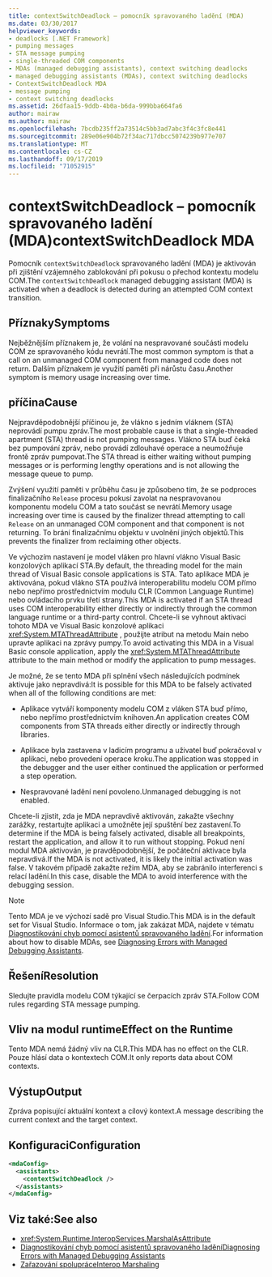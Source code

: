 ```yaml
---
title: contextSwitchDeadlock – pomocník spravovaného ladění (MDA)
ms.date: 03/30/2017
helpviewer_keywords:
- deadlocks [.NET Framework]
- pumping messages
- STA message pumping
- single-threaded COM components
- MDAs (managed debugging assistants), context switching deadlocks
- managed debugging assistants (MDAs), context switching deadlocks
- ContextSwitchDeadlock MDA
- message pumping
- context switching deadlocks
ms.assetid: 26dfaa15-9ddb-4b0a-b6da-999bba664fa6
author: mairaw
ms.author: mairaw
ms.openlocfilehash: 7bcdb235ff2a73514c5bb3ad7abc3f4c3fc8e441
ms.sourcegitcommit: 289e06e904b72f34ac717dbcc5074239b977e707
ms.translationtype: MT
ms.contentlocale: cs-CZ
ms.lasthandoff: 09/17/2019
ms.locfileid: "71052915"
---
```

# <a name="contextswitchdeadlock-mda"></a><span data-ttu-id="99f36-102">contextSwitchDeadlock – pomocník spravovaného ladění (MDA)</span><span class="sxs-lookup"><span data-stu-id="99f36-102">contextSwitchDeadlock MDA</span></span>

<span data-ttu-id="99f36-103">Pomocník `contextSwitchDeadlock` spravovaného ladění (MDA) je aktivován při zjištění vzájemného zablokování při pokusu o přechod kontextu modelu COM.</span><span class="sxs-lookup"><span data-stu-id="99f36-103">The `contextSwitchDeadlock` managed debugging assistant (MDA) is activated when a deadlock is detected during an attempted COM context transition.</span></span>

## <a name="symptoms"></a><span data-ttu-id="99f36-104">Příznaky</span><span class="sxs-lookup"><span data-stu-id="99f36-104">Symptoms</span></span>

<span data-ttu-id="99f36-105">Nejběžnějším příznakem je, že volání na nespravované součásti modelu COM ze spravovaného kódu nevrátí.</span><span class="sxs-lookup"><span data-stu-id="99f36-105">The most common symptom is that a call on an unmanaged COM component from managed code does not return.</span></span>  <span data-ttu-id="99f36-106">Dalším příznakem je využití paměti při nárůstu času.</span><span class="sxs-lookup"><span data-stu-id="99f36-106">Another symptom is memory usage increasing over time.</span></span>

## <a name="cause"></a><span data-ttu-id="99f36-107">příčina</span><span class="sxs-lookup"><span data-stu-id="99f36-107">Cause</span></span>

<span data-ttu-id="99f36-108">Nejpravděpodobnější příčinou je, že vlákno s jedním vláknem (STA) neprovádí pumpu zpráv.</span><span class="sxs-lookup"><span data-stu-id="99f36-108">The most probable cause is that a single-threaded apartment (STA) thread is not pumping messages.</span></span> <span data-ttu-id="99f36-109">Vlákno STA buď čeká bez pumpování zpráv, nebo provádí zdlouhavé operace a neumožňuje frontě zpráv pumpovat.</span><span class="sxs-lookup"><span data-stu-id="99f36-109">The STA thread is either waiting without pumping messages or is performing lengthy operations and is not allowing the message queue to pump.</span></span>

<span data-ttu-id="99f36-110">Zvýšení využití paměti v průběhu času je způsobeno tím, že se podproces finalizačního `Release` procesu pokusí zavolat na nespravovanou komponentu modelu COM a tato součást se nevrátí.</span><span class="sxs-lookup"><span data-stu-id="99f36-110">Memory usage increasing over time is caused by the finalizer thread attempting to call `Release` on an unmanaged COM component and that component is not returning.</span></span>  <span data-ttu-id="99f36-111">To brání finalizačnímu objektu v uvolnění jiných objektů.</span><span class="sxs-lookup"><span data-stu-id="99f36-111">This prevents the finalizer from reclaiming other objects.</span></span>

<span data-ttu-id="99f36-112">Ve výchozím nastavení je model vláken pro hlavní vlákno Visual Basic konzolových aplikací STA.</span><span class="sxs-lookup"><span data-stu-id="99f36-112">By default, the threading model for the main thread of Visual Basic console applications is STA.</span></span> <span data-ttu-id="99f36-113">Tato aplikace MDA je aktivována, pokud vlákno STA používá interoperabilitu modelu COM přímo nebo nepřímo prostřednictvím modulu CLR (Common Language Runtime) nebo ovládacího prvku třetí strany.</span><span class="sxs-lookup"><span data-stu-id="99f36-113">This MDA is activated if an STA thread uses COM interoperability either directly or indirectly through the common language runtime or a third-party control.</span></span>  <span data-ttu-id="99f36-114">Chcete-li se vyhnout aktivaci tohoto MDA ve Visual Basic konzolové aplikaci <xref:System.MTAThreadAttribute> , použijte atribut na metodu Main nebo upravte aplikaci na zprávy pumpy.</span><span class="sxs-lookup"><span data-stu-id="99f36-114">To avoid activating this MDA in a Visual Basic console application, apply the <xref:System.MTAThreadAttribute> attribute to the main method or modify the application to pump messages.</span></span>

<span data-ttu-id="99f36-115">Je možné, že se tento MDA při splnění všech následujících podmínek aktivuje jako nepravdivá:</span><span class="sxs-lookup"><span data-stu-id="99f36-115">It is possible for this MDA to be falsely activated when all of the following conditions are met:</span></span>

- <span data-ttu-id="99f36-116">Aplikace vytváří komponenty modelu COM z vláken STA buď přímo, nebo nepřímo prostřednictvím knihoven.</span><span class="sxs-lookup"><span data-stu-id="99f36-116">An application creates COM components from STA threads either directly or indirectly through libraries.</span></span>

- <span data-ttu-id="99f36-117">Aplikace byla zastavena v ladicím programu a uživatel buď pokračoval v aplikaci, nebo provedení operace kroku.</span><span class="sxs-lookup"><span data-stu-id="99f36-117">The application was stopped in the debugger and the user either continued the application or performed a step operation.</span></span>

- <span data-ttu-id="99f36-118">Nespravované ladění není povoleno.</span><span class="sxs-lookup"><span data-stu-id="99f36-118">Unmanaged debugging is not enabled.</span></span>

<span data-ttu-id="99f36-119">Chcete-li zjistit, zda je MDA nepravdivě aktivován, zakažte všechny zarážky, restartujte aplikaci a umožněte její spuštění bez zastavení.</span><span class="sxs-lookup"><span data-stu-id="99f36-119">To determine if the MDA is being falsely activated, disable all breakpoints, restart the application, and allow it to run without stopping.</span></span> <span data-ttu-id="99f36-120">Pokud není modul MDA aktivován, je pravděpodobnější, že počáteční aktivace byla nepravdivá.</span><span class="sxs-lookup"><span data-stu-id="99f36-120">If the MDA is not activated, it is likely the initial activation was false.</span></span> <span data-ttu-id="99f36-121">V takovém případě zakažte režim MDA, aby se zabránilo interferenci s relací ladění.</span><span class="sxs-lookup"><span data-stu-id="99f36-121">In this case, disable the MDA to avoid interference with the debugging session.</span></span>

> [!NOTE]
> <span data-ttu-id="99f36-122">Tento MDA je ve výchozí sadě pro Visual Studio.</span><span class="sxs-lookup"><span data-stu-id="99f36-122">This MDA is in the default set for Visual Studio.</span></span> <span data-ttu-id="99f36-123">Informace o tom, jak zakázat MDA, najdete v tématu [Diagnostikování chyb pomocí asistentů spravovaného ladění](diagnosing-errors-with-managed-debugging-assistants.md#enable-and-disable-mdas).</span><span class="sxs-lookup"><span data-stu-id="99f36-123">For information about how to disable MDAs, see [Diagnosing Errors with Managed Debugging Assistants](diagnosing-errors-with-managed-debugging-assistants.md#enable-and-disable-mdas).</span></span>

## <a name="resolution"></a><span data-ttu-id="99f36-124">Řešení</span><span class="sxs-lookup"><span data-stu-id="99f36-124">Resolution</span></span>

<span data-ttu-id="99f36-125">Sledujte pravidla modelu COM týkající se čerpacích zpráv STA.</span><span class="sxs-lookup"><span data-stu-id="99f36-125">Follow COM rules regarding STA message pumping.</span></span>

## <a name="effect-on-the-runtime"></a><span data-ttu-id="99f36-126">Vliv na modul runtime</span><span class="sxs-lookup"><span data-stu-id="99f36-126">Effect on the Runtime</span></span>

<span data-ttu-id="99f36-127">Tento MDA nemá žádný vliv na CLR.</span><span class="sxs-lookup"><span data-stu-id="99f36-127">This MDA has no effect on the CLR.</span></span> <span data-ttu-id="99f36-128">Pouze hlásí data o kontextech COM.</span><span class="sxs-lookup"><span data-stu-id="99f36-128">It only reports data about COM contexts.</span></span>

## <a name="output"></a><span data-ttu-id="99f36-129">Výstup</span><span class="sxs-lookup"><span data-stu-id="99f36-129">Output</span></span>

<span data-ttu-id="99f36-130">Zpráva popisující aktuální kontext a cílový kontext.</span><span class="sxs-lookup"><span data-stu-id="99f36-130">A message describing the current context and the target context.</span></span>

## <a name="configuration"></a><span data-ttu-id="99f36-131">Konfiguraci</span><span class="sxs-lookup"><span data-stu-id="99f36-131">Configuration</span></span>

```xml
<mdaConfig>
  <assistants>
    <contextSwitchDeadlock />
  </assistants>
</mdaConfig>
```

## <a name="see-also"></a><span data-ttu-id="99f36-132">Viz také:</span><span class="sxs-lookup"><span data-stu-id="99f36-132">See also</span></span>

- <xref:System.Runtime.InteropServices.MarshalAsAttribute>
- [<span data-ttu-id="99f36-133">Diagnostikování chyb pomocí asistentů spravovaného ladění</span><span class="sxs-lookup"><span data-stu-id="99f36-133">Diagnosing Errors with Managed Debugging Assistants</span></span>](diagnosing-errors-with-managed-debugging-assistants.md)
- [<span data-ttu-id="99f36-134">Zařazování spolupráce</span><span class="sxs-lookup"><span data-stu-id="99f36-134">Interop Marshaling</span></span>](../interop/interop-marshaling.md)
